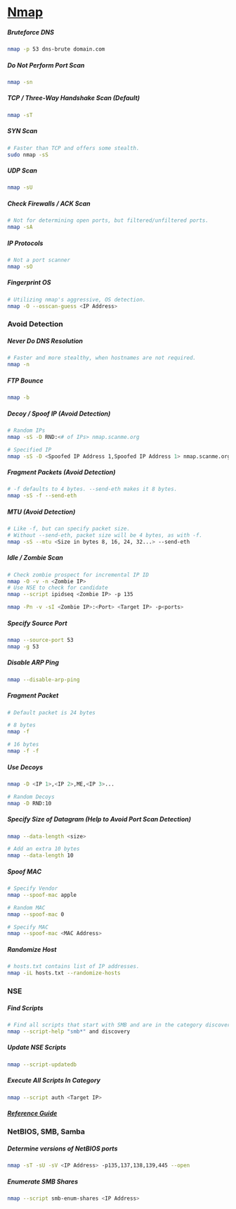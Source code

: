 # [Nmap](https://nmap.org/)

##### Bruteforce DNS
```bash
nmap -p 53 dns-brute domain.com
```

##### Do Not Perform Port Scan
```bash
nmap -sn
```

##### TCP / Three-Way Handshake Scan (Default)
```bash
nmap -sT
```

##### SYN Scan
```bash
# Faster than TCP and offers some stealth.
sudo nmap -sS
```

##### UDP Scan
```bash
nmap -sU
```

##### Check Firewalls / ACK Scan
```bash
# Not for determining open ports, but filtered/unfiltered ports.
nmap -sA
```

##### IP Protocols
```bash
# Not a port scanner
nmap -sO
```

##### Fingerprint OS
```bash
# Utilizing nmap's aggressive, OS detection.
nmap -O --osscan-guess <IP Address>
```

### Avoid Detection
##### Never Do DNS Resolution
```bash
# Faster and more stealthy, when hostnames are not required.
nmap -n
```

##### FTP Bounce
```bash
nmap -b
```

##### Decoy / Spoof IP (Avoid Detection)
```bash
# Random IPs
nmap -sS -D RND:<# of IPs> nmap.scanme.org

# Specified IP
nmap -sS -D <Spoofed IP Address 1,Spoofed IP Address 1> nmap.scanme.org
```
##### Fragment Packets (Avoid Detection)
```bash
# -f defaults to 4 bytes. --send-eth makes it 8 bytes.
nmap -sS -f --send-eth
```
##### MTU (Avoid Detection)
```bash
# Like -f, but can specify packet size.
# Without --send-eth, packet size will be 4 bytes, as with -f.
nmap -sS --mtu <Size in bytes 8, 16, 24, 32...> --send-eth
```
##### Idle / Zombie Scan
```bash
# Check zombie prospect for incremental IP ID
nmap -O -v -n <Zombie IP>
# Use NSE to check for candidate
nmap --script ipidseq <Zombie IP> -p 135

nmap -Pn -v -sI <Zombie IP>:<Port> <Target IP> -p<ports>
```

##### Specify Source Port
```bash
nmap --source-port 53
nmap -g 53
```

##### Disable ARP Ping
```bash
nmap --disable-arp-ping
```

##### Fragment Packet
```bash
# Default packet is 24 bytes

# 8 bytes
nmap -f

# 16 bytes
nmap -f -f
```

##### Use Decoys
```bash
nmap -D <IP 1>,<IP 2>,ME,<IP 3>...

# Random Decoys
nmap -D RND:10
```

##### Specify Size of Datagram (Help to Avoid Port Scan Detection)
```bash
nmap --data-length <size>

# Add an extra 10 bytes
nmap --data-length 10
```

##### Spoof MAC
```bash
# Specify Vendor
nmap --spoof-mac apple

# Random MAC
nmap --spoof-mac 0

# Specify MAC
nmap --spoof-mac <MAC Address>
```

##### Randomize Host
```bash
# hosts.txt contains list of IP addresses.
nmap -iL hosts.txt --randomize-hosts
```

### NSE
##### Find Scripts
```bash
# Find all scripts that start with SMB and are in the category discovery.
nmap --script-help "smb*" and discovery
```

##### Update NSE Scripts
```bash
nmap --script-updatedb
```

##### Execute All Scripts In Category
```bash
nmap --script auth <Target IP>
```

##### [Reference Guide](https://nmap.org/book/man.html)

### NetBIOS, SMB, Samba
##### Determine versions of NetBIOS ports
```bash
nmap -sT -sU -sV <IP Address> -p135,137,138,139,445 --open
```
##### Enumerate SMB Shares
```bash
nmap --script smb-enum-shares <IP Address>
```
